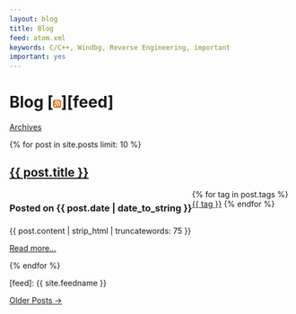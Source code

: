 ```yaml
---
layout: blog
title: Blog
feed: atom.xml
keywords: C/C++, Windbg, Reverse Engineering, important
important: yes
---
```


Blog [![Feed icon](/files/css/feed-icon-14x14.png)][feed]
=====================
<span class="low-top quiet large-bottom"><a href="/archives" class="small quiet">Archives</a></span>
<p/>

{% for post in site.posts limit: 10 %}
<h2 class="prepend-top"><a href="{{ post.url }}">{{ post.title }}</a></h2>
<h3 class="datetext" style="float:left">
Posted on {{ post.date | date_to_string }}
</h3>
<span class="tag-list"> 
{% for tag in post.tags %}
<a href="/categories/{{ tag }}.html">{{ tag }}</a> 
{% endfor %}
</span>



<div class="c">&nbsp;</div>
<p>{{ post.content | strip_html | truncatewords: 75 }}</p>
<p><a href="{{ post.url }}">Read more...</a></p>
{% endfor %}


[feed]: {{ site.feedname }}



<p>
<a href="/archives">Older Posts &rarr;</a>
</p>


